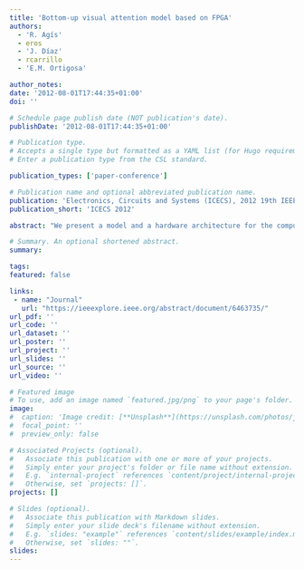 ```yaml
---
title: 'Bottom-up visual attention model based on FPGA'
authors:
  - 'R. Agís'
  - eros
  - 'J. Díaz'
  - rcarrillo
  - 'E.M. Ortigosa'

author_notes:
date: '2012-08-01T17:44:35+01:00'
doi: ''

# Schedule page publish date (NOT publication's date).
publishDate: '2012-08-01T17:44:35+01:00'

# Publication type.
# Accepts a single type but formatted as a YAML list (for Hugo requirements).
# Enter a publication type from the CSL standard.

publication_types: ['paper-conference']

# Publication name and optional abbreviated publication name.
publication: 'Electronics, Circuits and Systems (ICECS), 2012 19th IEEE International Conference on'
publication_short: 'ICECS 2012'

abstract: "We present a model and a hardware architecture for the computation of bottom-up inherent visual attention for FPGA. The bottom-up inherent attention is generated including local energy, local orientation maps, and red-green and blue-yellow color opponencies. In this work, we describe the simplifications to parallelize and embed the model without significant accuracy loss. We also include feedback loops to adapt the weights of the features, depending on the target application."

# Summary. An optional shortened abstract.
summary:

tags:
featured: false

links:
 - name: "Journal"
   url: "https://ieeexplore.ieee.org/abstract/document/6463735/"
url_pdf: ''
url_code: ''
url_dataset: ''
url_poster: ''
url_project: ''
url_slides: ''
url_source: ''
url_video: ''

# Featured image
# To use, add an image named `featured.jpg/png` to your page's folder.
image:
#  caption: 'Image credit: [**Unsplash**](https://unsplash.com/photos/jdD8gXaTZsc)'
#  focal_point: ''
#  preview_only: false

# Associated Projects (optional).
#   Associate this publication with one or more of your projects.
#   Simply enter your project's folder or file name without extension.
#   E.g. `internal-project` references `content/project/internal-project/index.md`.
#   Otherwise, set `projects: []`.
projects: []

# Slides (optional).
#   Associate this publication with Markdown slides.
#   Simply enter your slide deck's filename without extension.
#   E.g. `slides: "example"` references `content/slides/example/index.md`.
#   Otherwise, set `slides: ""`.
slides:
---
```

